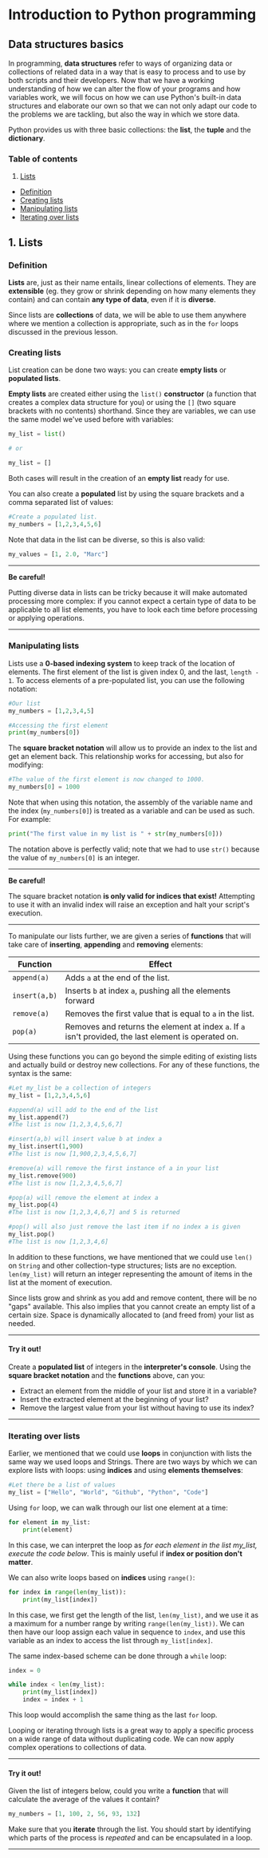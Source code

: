# Introduction to Python programming

## Data structures basics

In programming, __data structures__ refer to ways of organizing data or collections of related data in a way that is easy to process and to use by both scripts and their developers. Now that we have a working understanding of how we can alter the flow of your programs and how variables work, we will focus on how we can use Python's built-in data structures and elaborate our own so that we can not only adapt our code to the problems we are tackling, but also the way in which we store data.

Python provides us with three basic collections: the __list__, the __tuple__ and the __dictionary__.

### Table of contents

1. [Lists](#lists)
- [Definition](#lists_def)
- [Creating lists](#lists_create)
- [Manipulating lists](#lists_manip)
- [Iterating over lists](#lists_iter)

<a id="lists"></a>
## 1. Lists

<a id="lists_def"></a>
### Definition

__Lists__ are, just as their name entails, linear collections of elements. They are __extensible__ (eg. they grow or shrink depending on how many elements they contain) and can contain __any type of data__, even if it is __diverse__.

Since lists are __collections__ of data, we will be able to use them anywhere where we mention a collection is appropriate, such as in the `for` loops discussed in the previous lesson.

<a id="lists_create"></a>
### Creating lists

List creation can be done two ways: you can create __empty lists__ or __populated lists__.

__Empty lists__ are created either using the `list()` __constructor__ (a function that creates a complex data structure for you) or using the `[]` (two square brackets with no contents) shorthand. Since they are variables, we can use the same model we've used before with variables:

```python
my_list = list()

# or

my_list = []
```

Both cases will result in the creation of an __empty list__ ready for use.

You can also create a __populated__ list by using the square brackets and a comma separated list of values:

```python
#Create a populated list.
my_numbers = [1,2,3,4,5,6]
```

Note that data in the list can be diverse, so this is also valid:

```python
my_values = [1, 2.0, "Marc"]
```

<hr>

__Be careful!__

Putting diverse data in lists can be tricky because it will make automated processing more complex: if you cannot expect a certain type of data to be applicable to all list elements, you have to look each time before processing or applying operations.

<hr>

<a id="lists_manip"></a>
### Manipulating lists

Lists use a __0-based indexing system__ to keep track of the location of elements. The first element of the list is given index 0, and the last, `length - 1`. To access elements of a pre-populated list, you can use the following notation:

```python
#Our list
my_numbers = [1,2,3,4,5]

#Accessing the first element
print(my_numbers[0])
```

The __square bracket notation__ will allow us to provide an index to the list and get an element back. This relationship works for accessing, but also for modifying:

```python
#The value of the first element is now changed to 1000.
my_numbers[0] = 1000
```

Note that when using this notation, the assembly of the variable name and the index (`my_numbers[0]`) is treated as a variable and can be used as such. For example:

```python
print("The first value in my list is " + str(my_numbers[0]))
```

The notation above is perfectly valid; note that we had to use `str()` because the value of `my_numbers[0]` is an integer.

<hr>

__Be careful!__

The square bracket notation __is only valid for indices that exist!__ Attempting to use it with an invalid index will raise an exception and halt your script's execution.

<hr>

To manipulate our lists further, we are given a series of __functions__ that will take care of __inserting__, __appending__ and __removing__ elements:

|Function|Effect|
|---|---|
|`append(a)`|Adds `a` at the end of the list.|
|`insert(a,b)`|Inserts `b` at index `a`, pushing all the elements forward|
|`remove(a)`|Removes the first value that is equal to `a` in the list.|
|`pop(a)`|Removes and returns the element at index `a`. If `a` isn't provided, the last element is operated on.|

Using these functions you can go beyond the simple editing of existing lists and actually build or destroy new collections. For any of these functions, the syntax is the same:

```python
#Let my_list be a collection of integers
my_list = [1,2,3,4,5,6]

#append(a) will add to the end of the list
my_list.append(7)
#The list is now [1,2,3,4,5,6,7]

#insert(a,b) will insert value b at index a
my_list.insert(1,900)
#The list is now [1,900,2,3,4,5,6,7]

#remove(a) will remove the first instance of a in your list
my_list.remove(900)
#The list is now [1,2,3,4,5,6,7]

#pop(a) will remove the element at index a
my_list.pop(4)
#The list is now [1,2,3,4,6,7] and 5 is returned

#pop() will also just remove the last item if no index a is given
my_list.pop()
#The list is now [1,2,3,4,6]
```

In addition to these functions, we have mentioned that we could use `len()` on `String` and other collection-type structures; lists are no exception. `len(my_list)` will return an integer representing the amount of items in the list at the moment of execution.

Since lists grow and shrink as you add and remove content, there will be no "gaps" available. This also implies that you cannot create an empty list of a certain size. Space is dynamically allocated to (and freed from) your list as needed.

<hr>

#### Try it out!

Create a __populated list__ of integers in the __interpreter's console__. Using the __square bracket notation__ and the __functions__ above, can you:

- Extract an element from the middle of your list and store it in a variable?
- Insert the extracted element at the beginning of your list?
- Remove the largest value from your list without having to use its index?

<hr>

<a id="lists_iter"></a>
### Iterating over lists

Earlier, we mentioned that we could use __loops__ in conjunction with lists the same way we used loops and Strings. There are two ways by which we can explore lists with loops: using __indices__ and using __elements themselves__:

```python
#Let there be a list of values
my_list = ["Hello", "World", "Github", "Python", "Code"]
```

Using `for` loop, we can walk through our list one element at a time:

```python
for element in my_list:
	print(element)
```

In this case, we can interpret the loop as _for each element in the list my_list, execute the code below_. This is mainly useful if __index or position don't matter__.

We can also write loops based on __indices__ using `range()`:

```python
for index in range(len(my_list)):
	print(my_list[index])
```

In this case, we first get the length of the list, `len(my_list)`, and we use it as a maximum for a number range by writing `range(len(my_list))`. We can then have our loop assign each value in sequence to `index`, and use this variable as an index to access the list through `my_list[index]`.

The same index-based scheme can be done through a `while` loop:

```python
index = 0

while index < len(my_list):
	print(my_list[index])
	index = index + 1
```

This loop would accomplish the same thing as the last `for` loop.

Looping or iterating through lists is a great way to apply a specific process on a wide range of data without duplicating code. We can now apply complex operations to collections of data.

<hr>

#### Try it out!

Given the list of integers below, could you write a __function__ that will calculate the average of the values it contain?

```python
my_numbers = [1, 100, 2, 56, 93, 132]
```

Make sure that you __iterate__ through the list. You should start by identifying which parts of the process is _repeated_ and can be encapsulated in a loop.

<hr>